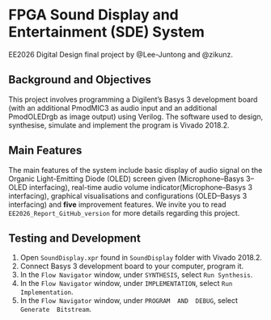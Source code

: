 # FPGA Sound Display and Entertainment (SDE) System
EE2026 Digital Design final project by @Lee-Juntong and @zikunz.

## Background and Objectives
This project involves programming a Digilent’s Basys 3 development board (with an additional PmodMIC3 as audio input and
an additional PmodOLEDrgb as image output) using Verilog. The software used to design, synthesise, simulate and
implement the program is Vivado 2018.2.

## Main Features
The main features of the system include basic display of audio signal on the Organic Light-Emitting Diode (OLED) screen
given (Microphone–Basys 3–OLED interfacing), real-time audio volume indicator(Microphone–Basys 3 interfacing), graphical
visualisations and configurations (OLED–Basys 3 interfacing) and **five** improvement features. We invite you to read
`EE2026_Report_GitHub_version` for more details regarding this project.

## Testing and Development
1. Open `SoundDisplay.xpr` found in `SoundDisplay` folder with Vivado 2018.2. <br>
2. Connect Basys 3 development board to your computer, program it. <br>
2. In the `Flow Navigator` window, under `SYNTHESIS`, select `Run Synthesis`.
3. In the `Flow Navigator` window, under `IMPLEMENTATION`, select `Run Implementation`.
4. In the `Flow Navigator` window, under `PROGRAM  AND  DEBUG`,  select `Generate  Bitstream`.

